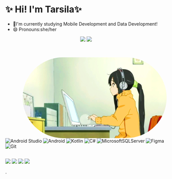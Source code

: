 
 
### <h1 align="left">✨ Hi! I'm Tarsila✨ </h1>  

 * 🌱I'm currently studying Mobile Development and Data Development!
 * 😄 Pronouns:she/her


<div align="center">
  <img height="180em" src="https://github-readme-stats.vercel.app/api?username=TarsilaNascMartins&show_icons=true&theme=cobalt&include_all_commits=true&count_private=true"/>
  <img height="180em" src="https://github-readme-stats.vercel.app/api/top-langs/?username=TarsilaNascMartins&layout=compact&langs_count=7&theme=cobalt"/>
  

  
 ##
  </div>
<div style="display: inline_block"><br>
<img align="right" alt="Ender-pic" style="border-radius:400px;" 
<img src="https://github.com/TarsilaNascMartins/TarsilaNascMartins/blob/main/animesher.com_computer-busy-girl-410620.gif?raw=true" width="450px" />
</div> 

![Android Studio](https://img.shields.io/badge/Android%20Studio-3DDC84.svg?style=for-the-badge&logo=android-studio&logoColor=white)
  ![Android](https://img.shields.io/badge/Android-3DDC84?style=for-the-badge&logo=android&logoColor=white)
  ![Kotlin](https://img.shields.io/badge/kotlin-%230095D5.svg?style=for-the-badge&logo=kotlin&logoColor=white)
  ![C#](https://img.shields.io/badge/c%23-%23239120.svg?style=for-the-badge&logo=c-sharp&logoColor=white)
  ![MicrosoftSQLServer](https://img.shields.io/badge/Microsoft%20SQL%20Sever-CC2927?style=for-the-badge&logo=microsoft%20sql%20server&logoColor=white)
 ![Figma](https://img.shields.io/badge/figma-%23F24E1E.svg?style=for-the-badge&logo=figma&logoColor=white)
![Git](https://img.shields.io/badge/git-%23F05033.svg?style=for-the-badge&logo=git&logoColor=white)
  
 ##
  


   <a href="https://instagram.com/nasc_tarsila/" target="_blank"><img src="https://img.shields.io/badge/-Instagram-%23E4405F?style=for-the-badge&logo=instagram&logoColor=white" target="_blank"></a>
<a href = "mailto:tarsilanascimentosilva@gmail.com"><img src="https://img.shields.io/badge/-Gmail-%23333?style=for-the-badge&logo=gmail&logoColor=white" target="_blank"></a>
 <a href="https://br.linkedin.com/in/tnsm" target="_blank"><img src="https://img.shields.io/badge/-LinkedIn-%230077B5?style=for-the-badge&logo=linkedin&logoColor=white" target="_blank"></a> 
<a href="https://discord.gg/vkEbrBcr" target="_blank"><img src="https://img.shields.io/badge/Discord-7289DA?style=for-the-badge&logo=discord&logoColor=white" target="_blank"></a> 


 


<!--

- 🔭 I’m currently working on ...
- 🌱 I’m currently learning ...
- 👯 I’m looking to collaborate on ...
- 🤔 I’m looking for help with ...
- 💬 Ask me about ...
- 📫 How to reach me: ...
- 😄 Pronouns: ...
- ⚡ Fun fact: ...
-->
.
